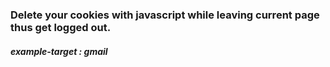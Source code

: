 ### Delete your cookies with javascript while leaving current page thus get logged out.

##### example-target : gmail
